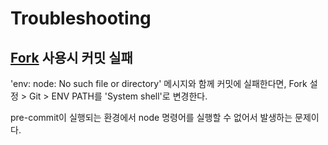 # Troubleshooting

## [Fork](https://fork.dev) 사용시 커밋 실패

'env: node: No such file or directory' 메시지와 함께 커밋에 실패한다면, Fork 설정 > Git > ENV PATH를 'System shell'로 변경한다.

pre-commit이 실행되는 환경에서 node 명령어를 실행할 수 없어서 발생하는 문제이다.
